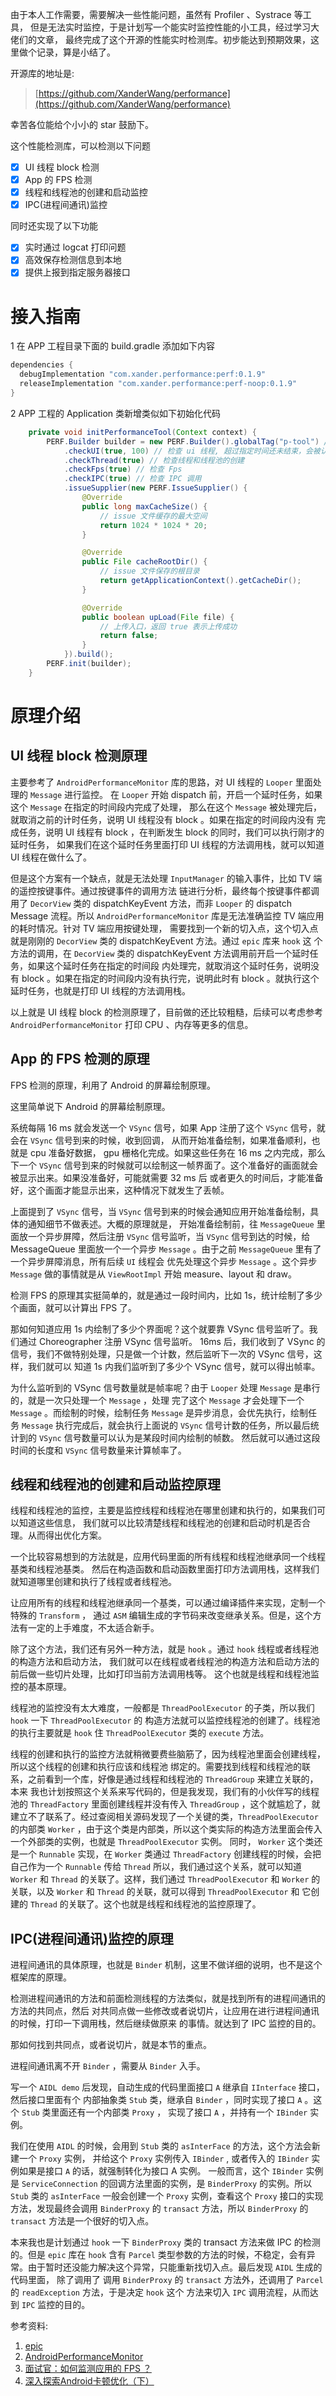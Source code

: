 由于本人工作需要，需要解决一些性能问题，虽然有 Profiler 、Systrace 等工具，
但是无法实时监控，于是计划写一个能实时监控性能的小工具，经过学习大佬们的文章，
最终完成了这个开源的性能实时检测库。初步能达到预期效果，这里做个记录，算是小结了。

开源库的地址是:

> [https://github.com/XanderWang/performance](https://github.com/XanderWang/performance)

幸苦各位能给个小小的 star 鼓励下。

这个性能检测库，可以检测以下问题

- [x] UI 线程 block 检测
- [x] App 的 FPS 检测
- [x] 线程和线程池的创建和启动监控
- [x] IPC(进程间通讯)监控

同时还实现了以下功能

- [x] 实时通过 logcat 打印问题
- [x] 高效保存检测信息到本地
- [x] 提供上报到指定服务器接口

# 接入指南

1 在 APP 工程目录下面的 build.gradle 添加如下内容

```groovy
dependencies {
  debugImplementation "com.xander.performance:perf:0.1.9"
  releaseImplementation "com.xander.performance:perf-noop:0.1.9"
}
```

2 APP 工程的 Application 类新增类似如下初始化代码

```java
    private void initPerformanceTool(Context context) {
        PERF.Builder builder = new PERF.Builder().globalTag("p-tool") // 全局 log 日志 tag ，可以快速过滤日志
            .checkUI(true, 100) // 检查 ui 线程, 超过指定时间还未结束，会被认为 ui 线程 block
            .checkThread(true) // 检查线程和线程池的创建
            .checkFps(true) // 检查 Fps
            .checkIPC(true) // 检查 IPC 调用
            .issueSupplier(new PERF.IssueSupplier() {
                @Override
                public long maxCacheSize() {
                    // issue 文件缓存的最大空间
                    return 1024 * 1024 * 20; 
                }

                @Override
                public File cacheRootDir() {
                    // issue 文件保存的根目录 
                    return getApplicationContext().getCacheDir(); 
                }

                @Override
                public boolean upLoad(File file) {
                    // 上传入口，返回 true 表示上传成功
                    return false;
                }
            }).build();
        PERF.init(builder);
    }
```

# 原理介绍

## UI 线程 block 检测原理

主要参考了 `AndroidPerformanceMonitor` 库的思路，对 UI 线程的 `Looper` 里面处理的 `Message` 进行监控。
在 `Looper` 开始 dispatch 前，开启一个延时任务，如果这个 `Message` 在指定的时间段内完成了处理，
那么在这个 `Message` 被处理完后，就取消之前的计时任务，说明 UI 线程没有 block 。如果在指定的时间段内没有
完成任务，说明 UI 线程有 block ，在判断发生 block 的同时，我们可以执行刚才的延时任务，
如果我们在这个延时任务里面打印 UI 线程的方法调用栈，就可以知道 UI 线程在做什么了。

但是这个方案有一个缺点，就是无法处理 `InputManager` 的输入事件，比如 TV 端的遥控按键事件。通过按键事件的调用方法
链进行分析，最终每个按键事件都调用了 `DecorView` 类的 dispatchKeyEvent 方法，而非 `Looper` 的 dispatch Message
流程。所以 `AndroidPerformanceMonitor` 库是无法准确监控 TV 端应用的耗时情况。针对 TV 端应用按键处理，
需要找到一个新的切入点，这个切入点就是刚刚的 `DecorView` 类的 dispatchKeyEvent 方法。通过 `epic` 库来 `hook` 这
个方法的调用，在 `DecorView` 类的 dispatchKeyEvent 方法调用前开启一个延时任务，如果这个延时任务在指定的时间段
内处理完，就取消这个延时任务，说明没有 block 。如果在指定的时间段内没有执行完，说明此时有 block 。就执行这个
延时任务，也就是打印 UI 线程的方法调用栈。

以上就是 UI 线程 block 的检测原理了，目前做的还比较粗糙，后续可以考虑参考 `AndroidPerformanceMonitor` 打印 CPU 、内存等更多的信息。

## App 的 FPS 检测的原理

FPS 检测的原理，利用了 Android 的屏幕绘制原理。

这里简单说下 Android 的屏幕绘制原理。

系统每隔 16 ms 就会发送一个 `VSync` 信号，如果 App 注册了这个 `VSync` 信号，就会在 `VSync` 信号到来的时候，收到回调，
从而开始准备绘制，如果准备顺利，也就是 cpu 准备好数据， gpu 栅格化完成。如果这些任务在 16 ms 之内完成，那么下一个
 `VSync` 信号到来的时候就可以绘制这一帧界面了。这个准备好的画面就会被显示出来。如果没准备好，可能就需要 32 ms 后
或者更久的时间后，才能准备好，这个画面才能显示出来，这种情况下就发生了丢帧。

上面提到了 `VSync` 信号，当 `VSync` 信号到来的时候会通知应用开始准备绘制，具体的通知细节不做表述。大概的原理就是，
开始准备绘制前，往 `MessageQueue` 里面放一个异步屏障，然后注册 `VSync` 信号监听，当 `VSync` 信号到达的时候，给
MessageQueue 里面放一个一个异步 `Message` 。由于之前 `MessageQueue` 里有了一个异步屏障消息，所有后续 `UI` 线程会
优先处理这个异步 `Message` 。这个异步 `Message` 做的事情就是从  `ViewRootImpl` 开始 measure、layout 和 draw。

检测 FPS 的原理其实挺简单的，就是通过一段时间内，比如 1s，统计绘制了多少个画面，就可以计算出 FPS 了。

那如何知道应用 1s 内绘制了多少个界面呢？这个就要靠 VSync 信号监听了。我们通过 Choreographer 注册 VSync 信号监听。
16ms 后，我们收到了 VSync 的信号，我们不做特别处理，只是做一个计数，然后监听下一次的 VSync 信号，这样，我们就可以
知道 1s 内我们监听到了多少个 VSync 信号，就可以得出帧率。

为什么监听到的 VSync 信号数量就是帧率呢？由于 `Looper` 处理 `Message` 是串行的，就是一次只处理一个 `Message` ，处理
完了这个 `Message` 才会处理下一个 `Message` 。而绘制的时候，绘制任务 `Message` 是异步消息，会优先执行，绘制任务 `Message`
执行完成后，就会执行上面说的 `VSync` 信号计数的任务，所以最后统计到的 `VSync` 信号数量可以认为是某段时间内绘制的帧数。
然后就可以通过这段时间的长度和 `VSync` 信号数量来计算帧率了。

## 线程和线程池的创建和启动监控原理

线程和线程池的监控，主要是监控线程和线程池在哪里创建和执行的，如果我们可以知道这些信息，
我们就可以比较清楚线程和线程池的创建和启动时机是否合理。从而得出优化方案。

一个比较容易想到的方法就是，应用代码里面的所有线程和线程池继承同一个线程基类和线程池基类。
然后在构造函数和启动函数里面打印方法调用栈，这样我们就知道哪里创建和执行了线程或者线程池。

让应用所有的线程和线程池继承同一个基类，可以通过编译插件来实现，定制一个特殊的 `Transform` ，
通过 `ASM` 编辑生成的字节码来改变继承关系。但是，这个方法有一定的上手难度，不太适合新手。

除了这个方法，我们还有另外一种方法，就是 `hook` 。通过 `hook` 线程或者线程池的构造方法和启动方法，
我们就可以在线程或者线程池的构造方法和启动方法的前后做一些切片处理，比如打印当前方法调用栈等。
这个也就是线程和线程池监控的基本原理。

线程池的监控没有太大难度，一般都是 `ThreadPoolExecutor` 的子类，所以我们 `hook` 一下 `ThreadPoolExecutor` 的
构造方法就可以监控线程池的创建了。线程池的执行主要就是 `hook` 住 `ThreadPoolExecutor` 类的 `execute` 方法。

线程的创建和执行的监控方法就稍微要费些脑筋了，因为线程池里面会创建线程，所以这个线程的创建和执行应该和线程池
绑定的。需要找到线程和线程池的联系，之前看到一个库，好像是通过线程和线程池的 `ThreadGroup` 来建立关联的，本来
我也计划按照这个关系来写代码的，但是我发现，我们有的小伙伴写的线程池的 `ThreadFactory` 里面创建线程并没有传入
`ThreadGroup` ，这个就尴尬了，就建立不了联系了。经过查阅相关源码发现了一个关键的类，`ThreadPoolExecutor` 的内部类
`Worker` ，由于这个类是内部类，所以这个类实际的构造方法里面会传入一个外部类的实例，也就是 `ThreadPoolExecutor` 实例。
同时， `Worker` 这个类还是一个 `Runnable` 实现，在 `Worker` 类通过 `ThreadFactory` 创建线程的时候，会把自己作为一个
`Runnable` 传给 `Thread` 所以，我们通过这个关系，就可以知道 `Worker` 和 `Thread` 的关联了。这样，我们通过
`ThreadPoolExecutor` 和 `Worker` 的关联，以及 `Worker` 和 `Thread` 的关联，就可以得到 `ThreadPoolExecutor` 和
它创建的 `Thread` 的关联了。这个也就是线程和线程池的监控原理了。

## IPC(进程间通讯)监控的原理

进程间通讯的具体原理，也就是 `Binder` 机制，这里不做详细的说明，也不是这个框架库的原理。

检测进程间通讯的方法和前面检测线程的方法类似，就是找到所有的进程间通讯的方法的共同点，然后
对共同点做一些修改或者说切片，让应用在进行进程间通讯的时候，打印一下调用栈，然后继续做原来
的事情。就达到了 IPC 监控的目的。

那如何找到共同点，或者说切片，就是本节的重点。

进程间通讯离不开 `Binder` ，需要从 `Binder` 入手。

写一个 `AIDL demo` 后发现，自动生成的代码里面接口 `A` 继承自 `IInterface` 接口，然后接口里面有个
内部抽象类 `Stub` 类，继承自 `Binder` ，同时实现了接口 `A` 。这个 `Stub` 类里面还有一个内部类 `Proxy` ，
实现了接口 `A` ，并持有一个 `IBinder` 实例。

我们在使用 `AIDL` 的时候，会用到 `Stub` 类的 `asInterFace` 的方法，这个方法会新建一个 `Proxy` 实例，
并给这个 `Proxy` 实例传入 `IBinder` , 或者传入的 `IBinder` 实例如果是接口 `A` 的话，就强制转化为接口 A 实例。
一般而言，这个 `IBinder` 实例是 `ServiceConnection` 的回调方法里面的实例，是 `BinderProxy` 的实例。所以 `Stub` 类的
 `asInterFace` 一般会创建一个 `Proxy` 实例，查看这个 `Proxy` 接口的实现方法，发现最终会调用 `BinderProxy` 的
`transact` 方法，所以 `BinderProxy` 的 `transact` 方法是一个很好的切入点。

本来我也是计划通过 `hook` 一下 `BinderProxy` 类的 transact 方法来做 IPC 的检测的。但是 `epic` 库在 `hook` 含有 `Parcel`
类型参数的方法的时候，不稳定，会有异常。由于暂时还没能力解决这个异常，只能重新找切入点。最后发现 `AIDL` 生成的代码里面，
除了调用了 调用 `BinderProxy` 的 `transact` 方法外，还调用了 `Parcel` 的 `readException` 方法，于是决定 `hook` 这个
方法来切入 `IPC` 调用流程，从而达到 `IPC` 监控的目的。


参考资料:
1. [epic](https://github.com/tiann/epic)
2. [AndroidPerformanceMonitor](https://github.com/markzhai/AndroidPerformanceMonitor)
3. [面试官：如何监测应用的 FPS ？](https://juejin.cn/post/6890407553457963022)
4. [深入探索Android卡顿优化（下）](https://juejin.cn/post/6844904066259091469)

